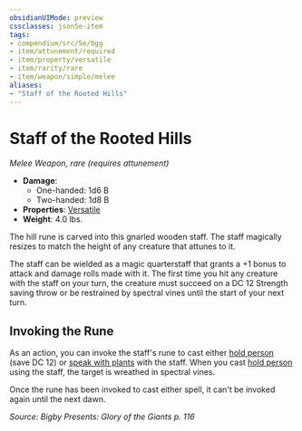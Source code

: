 ```yaml
---
obsidianUIMode: preview
cssclasses: json5e-item
tags:
- compendium/src/5e/bgg
- item/attunement/required
- item/property/versatile
- item/rarity/rare
- item/weapon/simple/melee
aliases: 
- "Staff of the Rooted Hills"
---
```

# Staff of the Rooted Hills
*Melee Weapon, rare (requires attunement)*  

- **Damage**:
  - One-handed: 1d6 B
  - Two-handed: 1d8 B
- **Properties**: [Versatile](/Systems/5e/rules/item-properties.md#Versatile)
- **Weight**: 4.0 lbs.

The hill rune is carved into this gnarled wooden staff. The staff magically resizes to match the height of any creature that attunes to it.

The staff can be wielded as a magic quarterstaff that grants a +1 bonus to attack and damage rolls made with it. The first time you hit any creature with the staff on your turn, the creature must succeed on a DC 12 Strength saving throw or be restrained by spectral vines until the start of your next turn.

## Invoking the Rune

As an action, you can invoke the staff's rune to cast either [hold person](/Systems/5e/spells/hold-person.md) (save DC 12) or [speak with plants](/Systems/5e/spells/speak-with-plants.md) with the staff. When you cast [hold person](/Systems/5e/spells/hold-person.md) using the staff, the target is wreathed in spectral vines.

Once the rune has been invoked to cast either spell, it can't be invoked again until the next dawn.

*Source: Bigby Presents: Glory of the Giants p. 116*